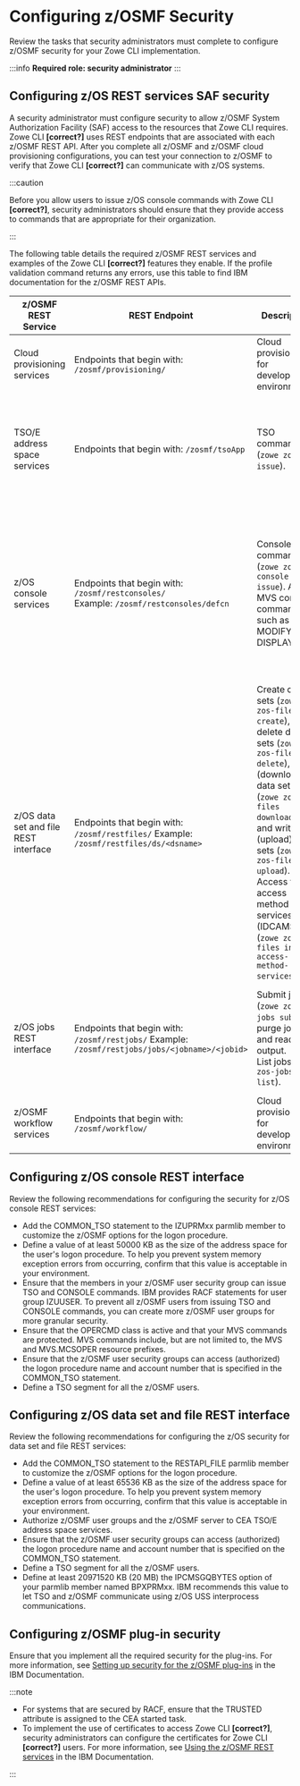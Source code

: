 # Configuring z/OSMF Security

Review the tasks that security administrators must complete to configure z/OSMF security for your Zowe CLI implementation.

:::info **Required role: security administrator**
:::

## Configuring z/OS REST services SAF security

A security administrator must configure security to allow z/OSMF System Authorization Facility (SAF) access to the resources that Zowe CLI requires. Zowe CLI **[correct?]** uses REST endpoints that are associated with each z/OSMF REST API. After you complete all z/OSMF and z/OSMF cloud provisioning configurations, you can test your connection to z/OSMF to verify that Zowe CLI **[correct?]** can communicate with z/OS systems.

:::caution

Before you allow users to issue z/OS console commands with Zowe CLI **[correct?]**, security administrators should ensure that they provide access to commands that are appropriate for their organization.

:::

The following table details the required z/OSMF REST services and examples of the Zowe CLI **[correct?]** features they enable. If the profile validation command returns any errors, use this table to find IBM documentation for the z/OSMF REST APIs.

| z/OSMF REST Service        | REST Endpoint | Description | More information |
| ----------- | ----------- | ---------- | ------------- |
| Cloud provisioning services | Endpoints that begin with: `/zosmf/provisioning/` | Cloud provisioning for development environments. | <ul><li>[Cloud provisioning services](https://www.ibm.com/docs/en/zos/2.2.0?topic=services-cloud-provisioning)</li></ul> |
| TSO/E address space services | Endpoints that begin with: `/zosmf/tsoApp` | TSO commands (`zowe zos-tso issue`). | <ul><li>[TSO/E address space services](https://www.ibm.com/docs/en/zos/2.2.0?topic=services-tsoe-address-space)</li><li>[Class activations that z/OSMF requires](https://www.ibm.com/docs/en/zos/2.2.0?topic=guide-security-configuration-requirements-zosmf#DefaultSecuritySetupForZosmf__ResourceAuthorizationsForRESTapi)</li></ul> |
| z/OS console services | Endpoints that begin with: `/zosmf/restconsoles/`<br/> Example: `/zosmf/restconsoles/defcn` | Console commands (`zowe zos-console issue`). Any MVS console command such as MODIFY and DISPLAY. | <ul><li>[z/OS console services](https://www.ibm.com/docs/en/zos/2.2.0?topic=services-zos-console)</li><li>[Updating your system for the z/OS console REST interface](https://www.ibm.com/docs/en/zos/2.2.0?topic=time-updating-your-system-zos-console-rest-interface)</li><li>[Resource authorizations for the z/OS console services REST interface](https://www.ibm.com/docs/en/zos/2.2.0?topic=guide-security-configuration-requirements-zosmf#DefaultSecuritySetupForZosmf__zOSConsolesRestAPI)</li></ul> |
| z/OS data set and file REST interface | Endpoints that begin with: `/zosmf/restfiles/` Example: `/zosmf/restfiles/ds/<dsname>` | Create data sets (`zowe zos-files create`), delete data sets (`zowe zos-files delete`), read (download) data sets (`zowe zos-files download`), and write (upload) data sets (`zowe zos-files upload`). <br/>Access to access method services (IDCAMS) (`zowe zos-files invoke access-method-services`). | <ul><li>[z/OS data set and file REST interface](https://www.ibm.com/docs/en/zos/2.2.0?topic=services-zos-data-set-file-rest-interface)</li><li>[Updating your system for the z/OS data set and file REST interface](https://www.ibm.com/docs/en/zos/2.2.0?topic=czft-updating-your-system-zos-data-set-file-rest-interface)</li><li>[Resource authorizations for the z/OS data set and file REST interface](https://www.ibm.com/docs/en/zos/2.2.0?topic=guide-security-configuration-requirements-zosmf#DefaultSecuritySetupForZosmf__ResourceAuthorizationsForRESTdsfilesAPI)</li></ul> |
| z/OS jobs REST interface | Endpoints that begin with: `/zosmf/restjobs/` Example: `/zosmf/restjobs/jobs/<jobname>/<jobid>` | Submit jobs (`zowe zos-jobs submit`), purge jobs, and read job output. <br/>List jobs (`zowe zos-jobs list`). | <ul><li>[z/OS jobs REST interface](https://www.ibm.com/docs/en/zos/2.2.0?topic=services-zos-jobs-rest-interface)</li><li>[Resource authorizations for the z/OS jobs REST interface](https://www.ibm.com/docs/en/zos/2.2.0?topic=guide-security-configuration-requirements-zosmf#DefaultSecuritySetupForZosmf__ResourceAuthorizationsForRESTapi)</li></ul> |
| z/OSMF workflow services | Endpoints that begin with: `/zosmf/workflow/` | Cloud provisioning for development environments. | <ul><li>[z/OSMF workflow services](https://www.ibm.com/docs/en/zos/2.2.0?topic=services-zosmf-workflow)</li></ul> |

## Configuring z/OS console REST interface

Review the following recommendations for configuring the security for z/OS console REST services:

- Add the COMMON_TSO statement to the IZUPRMxx parmlib member to customize the z/OSMF options for the logon procedure.
- Define a value of at least 50000 KB as the size of the address space for the user's logon procedure. To help you prevent system memory exception errors from occurring, confirm that this value is acceptable in your environment.
- Ensure that the members in your z/OSMF user security group can issue TSO and CONSOLE commands. IBM provides RACF statements for user group IZUUSER. To prevent all z/OSMF users from issuing TSO and CONSOLE commands, you can create more z/OSMF user groups for more granular security.
- Ensure that the OPERCMD class is active and that your MVS commands are protected. MVS commands include, but are not limited to, the MVS and MVS.MCSOPER resource prefixes.
- Ensure that the z/OSMF user security groups can access (authorized) the logon procedure name and account number that is specified in the COMMON_TSO statement.
- Define a TSO segment for all the z/OSMF users.

## Configuring z/OS data set and file REST interface

Review the following recommendations for configuring the z/OS security for data set and file REST services:

- Add the COMMON_TSO statement to the RESTAPI_FILE parmlib member to customize the z/OSMF options for the logon procedure.
- Define a value of at least 65536 KB as the size of the address space for the user's logon procedure. To help you prevent system memory exception errors from occurring, confirm that this value is acceptable in your environment.
- Authorize z/OSMF user groups and the z/OSMF server to CEA TSO/E address space services.
- Ensure that the z/OSMF user security groups can access (authorized) the logon procedure name and account number that is specified on the COMMON_TSO statement.
- Define a TSO segment for all the z/OSMF users.
- Define at least 20971520 KB (20 MB) the IPCMSGQBYTES option of your parmlib member named BPXPRMxx. IBM recommends this value to let TSO and z/OSMF communicate using z/OS USS interprocess communications.

## Configuring z/OSMF plug-in security
Ensure that you implement all the required security for the plug-ins. For more information, see [Setting up security for the z/OSMF plug-ins](https://www.ibm.com/docs/en/zos/2.2.0?topic=configuration-setting-up-security-zosmf-plug-ins) in the IBM Documentation.

:::note

- For systems that are secured by RACF, ensure that the TRUSTED attribute is assigned to the CEA started task.
- To implement the use of certificates to access Zowe CLI **[correct?]**, security administrators can configure the certificates for Zowe CLI **[correct?]** users. For more information, see [Using the z/OSMF REST services](https://www.ibm.com/docs/en/zos/2.2.0?topic=guide-using-zosmf-rest-services) in the IBM Documentation.

:::
